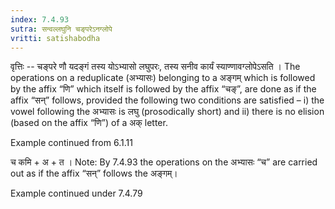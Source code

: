 ```yaml
---
index: 7.4.93
sutra: सन्वल्लघुनि चङ्परेऽनग्लोपे
vritti: satishabodha
---
```



वृत्तिः -- चङ्परे णौ यदङ्गं तस्य योऽभ्यासो लघुपरः, तस्य सनीव कार्यं स्याण्णावग्लोपेऽसति । The operations on a reduplicate (अभ्यासः) belonging to a अङ्गम् which is followed by the affix “णि” which itself is followed by the affix “चङ्”, are done as if the affix “सन्” follows, provided the following two conditions are satisfied – i) the vowel following the अभ्यासः is लघु (prosodically short) and ii) there is no elision (based on the affix “णि”) of a अक् letter.


Example continued from 6.1.11


च कमि + अ + त । Note: By 7.4.93 the operations on the अभ्यासः “च” are carried out as if the affix “सन्” follows the अङ्गम्।


Example continued under 7.4.79

